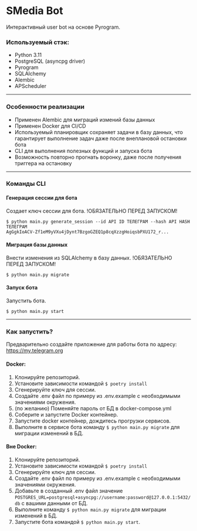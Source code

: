 # SMedia Bot

Интерактивный user bot на основе Pyrogram.

### Используемый стэк:

- Python 3.11
- PostgreSQL (asyncpg driver)
- Pyrogram
- SQLAlchemy
- Alembic
- APScheduler

------------

### Особенности реализации

- Применен Alembic для миграций измений базы данных
- Применен Docker для CI/CD
- Используемый планировщик сохраняет задачи в базу данных, что гарантирует выполнение задач даже после внеплановой
  остановки бота
- CLI для выполнения полезных функций и запуска бота
- Возможность повторно прогнать воронку, даже после получения триггера на остановку

------------

### Команды CLI

#### Генерация сессии для бота

Создает ключ сессии для бота.
!ОБЯЗАТЕЛЬНО ПЕРЕД ЗАПУСКОМ!

```
$ python main.py generate_session --id API ID ТЕЛЕГРАМ --hash API HASH ТЕЛЕГРАМ
AgGgkIoACV-Zf1eM9yVXu4jDynt7BzgoGZEQ1p8cqXzzgHoiqsbPXU172_r...
```

#### Миграция базы данных

Внести изменения из SQLAlchemy в базу данных.
!ОБЯЗАТЕЛЬНО ПЕРЕД ЗАПУСКОМ!

```
$ python main.py migrate
```

#### Запуск бота

Запустить бота.

```
$ python main.py start
```

------------

### Как запустить?

Предварительно создайте приложение для работы бота по адресу: https://my.telegram.org

#### Docker:
1. Клонируйте репозиторий.
2. Установите зависимости командой ```$ poetry install```
3. Сгенерируйте ключ для сессии.
4. Создайте .env файл по примеру из .env.example с необходимыми значениями окружения.
5. (по желанию) Поменяйте пароль от БД в docker-compose.yml
6. Соберите и запустите Docker контейнер.
7. Запустите docker контейнер, дождитесь прогрузки сервисов.
8. Выполните в сервисе бота команду ```$ python main.py migrate``` для миграции изменений в БД.

#### Вне Docker:
1. Клонируйте репозиторий.
2. Установите зависимости командой ```$ poetry install```
3. Сгенерируйте ключ для сессии.
4. Создайте .env файл по примеру из .env.example с необходимыми значениями окружения.
5. Добавьте в созданный .env файл значение ```POSTGRES_URL=postgresql+asyncpg://username:password@127.0.0.1:5432/db``` с вашими данными от БД.
6. Выполните команду ```$ python main.py migrate``` для миграции изменений в БД.
7. Запустите бота командой ```$ python main.py start```.

